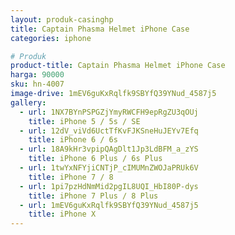 ```yaml
---
layout: produk-casinghp
title: Captain Phasma Helmet iPhone Case
categories: iphone

# Produk
product-title: Captain Phasma Helmet iPhone Case
harga: 90000
sku: hn-4007
image-drive: 1mEV6guKxRqlfk9SBYfQ39YNud_4587j5
gallery:
  - url: 1NX7BYnPSPGZjYmyRWCFH9epRgZU3qOUj
    title: iPhone 5 / 5s / SE
  - url: 12dV_viVd6UctTfKvFJKSneHuJEYv7Efq
    title: iPhone 6 / 6s
  - url: 18A9kHr3vpipQAgDlt1Jp3LdBFM_a_zYS
    title: iPhone 6 Plus / 6s Plus
  - url: 1twYxNFYjiCNTjP_cIMUMnZWOJaPRUk6V
    title: iPhone 7 / 8
  - url: 1pi7pzHdNmMid2pgIL8UQI_HbI80P-dys
    title: iPhone 7 Plus / 8 Plus
  - url: 1mEV6guKxRqlfk9SBYfQ39YNud_4587j5
    title: iPhone X
---
```

